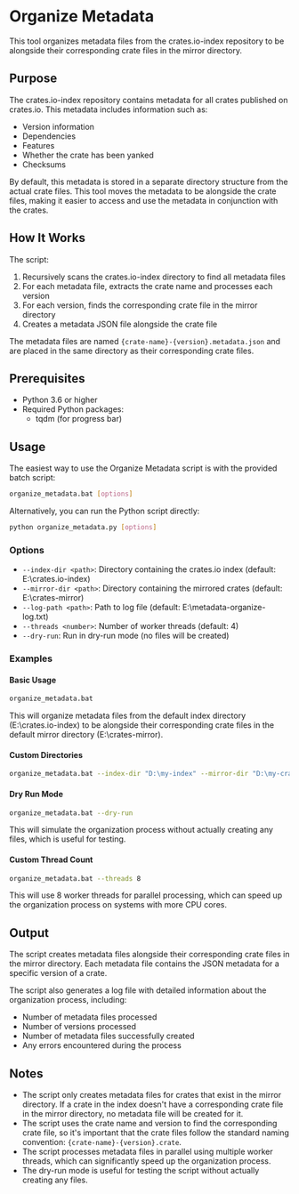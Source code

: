 # Organize Metadata

This tool organizes metadata files from the crates.io-index repository to be alongside their corresponding crate files in the mirror directory.

## Purpose

The crates.io-index repository contains metadata for all crates published on crates.io. This metadata includes information such as:
- Version information
- Dependencies
- Features
- Whether the crate has been yanked
- Checksums

By default, this metadata is stored in a separate directory structure from the actual crate files. This tool moves the metadata to be alongside the crate files, making it easier to access and use the metadata in conjunction with the crates.

## How It Works

The script:
1. Recursively scans the crates.io-index directory to find all metadata files
2. For each metadata file, extracts the crate name and processes each version
3. For each version, finds the corresponding crate file in the mirror directory
4. Creates a metadata JSON file alongside the crate file

The metadata files are named `{crate-name}-{version}.metadata.json` and are placed in the same directory as their corresponding crate files.

## Prerequisites

- Python 3.6 or higher
- Required Python packages:
  - tqdm (for progress bar)

## Usage

The easiest way to use the Organize Metadata script is with the provided batch script:

```bash
organize_metadata.bat [options]
```

Alternatively, you can run the Python script directly:

```bash
python organize_metadata.py [options]
```

### Options

- `--index-dir <path>`: Directory containing the crates.io index (default: E:\crates.io-index)
- `--mirror-dir <path>`: Directory containing the mirrored crates (default: E:\crates-mirror)
- `--log-path <path>`: Path to log file (default: E:\metadata-organize-log.txt)
- `--threads <number>`: Number of worker threads (default: 4)
- `--dry-run`: Run in dry-run mode (no files will be created)

### Examples

#### Basic Usage

```bash
organize_metadata.bat
```

This will organize metadata files from the default index directory (E:\crates.io-index) to be alongside their corresponding crate files in the default mirror directory (E:\crates-mirror).

#### Custom Directories

```bash
organize_metadata.bat --index-dir "D:\my-index" --mirror-dir "D:\my-crates"
```

#### Dry Run Mode

```bash
organize_metadata.bat --dry-run
```

This will simulate the organization process without actually creating any files, which is useful for testing.

#### Custom Thread Count

```bash
organize_metadata.bat --threads 8
```

This will use 8 worker threads for parallel processing, which can speed up the organization process on systems with more CPU cores.

## Output

The script creates metadata files alongside their corresponding crate files in the mirror directory. Each metadata file contains the JSON metadata for a specific version of a crate.

The script also generates a log file with detailed information about the organization process, including:
- Number of metadata files processed
- Number of versions processed
- Number of metadata files successfully created
- Any errors encountered during the process

## Notes

- The script only creates metadata files for crates that exist in the mirror directory. If a crate in the index doesn't have a corresponding crate file in the mirror directory, no metadata file will be created for it.
- The script uses the crate name and version to find the corresponding crate file, so it's important that the crate files follow the standard naming convention: `{crate-name}-{version}.crate`.
- The script processes metadata files in parallel using multiple worker threads, which can significantly speed up the organization process.
- The dry-run mode is useful for testing the script without actually creating any files.